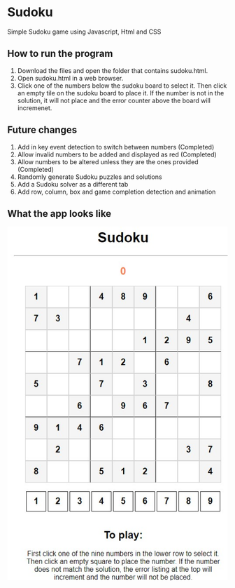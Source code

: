 # Sudoku
Simple Sudoku game using Javascript, Html and CSS

## How to run the program
1. Download the files and open the folder that contains sudoku.html.
2. Open sudoku.html in a web browser.
3. Click one of the numbers below the sudoku board to select it. Then click an empty tile on the sudoku board to place it. If the number is not in the solution, it will not place and the error counter above the board will incremenet.

## Future changes
1. Add in key event detection to switch between numbers (Completed)
2. Allow invalid numbers to be added and displayed as red (Completed)
3. Allow numbers to be altered unless they are the ones provided (Completed)
4. Randomly generate Sudoku puzzles and solutions
5. Add a Sudoku solver as a different tab
6. Add row, column, box and game completion detection and animation

## What the app looks like
![alt text](https://github.com/WoodsAvalon/Sudoku-Javascript/blob/main/sudoku.jpg)
